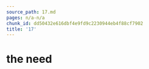 ```yaml
---
source_path: 17.md
pages: n/a-n/a
chunk_id: dd50432e616dbf4e9fd9c2230944eb4f88cf7902
title: '17'
---
```

# the need

